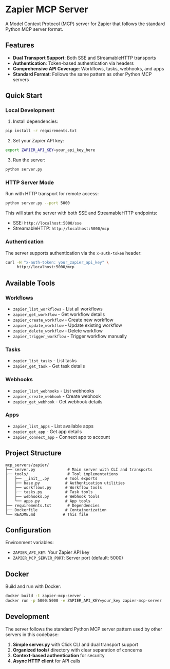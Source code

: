 # Zapier MCP Server

A Model Context Protocol (MCP) server for Zapier that follows the standard Python MCP server format.

## Features

- **Dual Transport Support**: Both SSE and StreamableHTTP transports
- **Authentication**: Token-based authentication via headers
- **Comprehensive API Coverage**: Workflows, tasks, webhooks, and apps
- **Standard Format**: Follows the same pattern as other Python MCP servers

## Quick Start

### Local Development

1. Install dependencies:
```bash
pip install -r requirements.txt
```

2. Set your Zapier API key:
```bash
export ZAPIER_API_KEY=your_api_key_here
```

3. Run the server:
```bash
python server.py
```

### HTTP Server Mode

Run with HTTP transport for remote access:

```bash
python server.py --port 5000
```

This will start the server with both SSE and StreamableHTTP endpoints:
- SSE: `http://localhost:5000/sse`
- StreamableHTTP: `http://localhost:5000/mcp`

### Authentication

The server supports authentication via the `x-auth-token` header:

```bash
curl -H "x-auth-token: your_zapier_api_key" \
     http://localhost:5000/mcp
```

## Available Tools

### Workflows
- `zapier_list_workflows` - List all workflows
- `zapier_get_workflow` - Get workflow details
- `zapier_create_workflow` - Create new workflow
- `zapier_update_workflow` - Update existing workflow
- `zapier_delete_workflow` - Delete workflow
- `zapier_trigger_workflow` - Trigger workflow manually

### Tasks
- `zapier_list_tasks` - List tasks
- `zapier_get_task` - Get task details

### Webhooks
- `zapier_list_webhooks` - List webhooks
- `zapier_create_webhook` - Create webhook
- `zapier_get_webhook` - Get webhook details

### Apps
- `zapier_list_apps` - List available apps
- `zapier_get_app` - Get app details
- `zapier_connect_app` - Connect app to account

## Project Structure

```
mcp_servers/zapier/
├── server.py              # Main server with CLI and transports
├── tools/                 # Tool implementations
│   ├── __init__.py       # Tool exports
│   ├── base.py           # Authentication utilities
│   ├── workflows.py      # Workflow tools
│   ├── tasks.py          # Task tools
│   ├── webhooks.py       # Webhook tools
│   └── apps.py           # App tools
├── requirements.txt       # Dependencies
├── Dockerfile            # Containerization
└── README.md            # This file
```

## Configuration

Environment variables:
- `ZAPIER_API_KEY`: Your Zapier API key
- `ZAPIER_MCP_SERVER_PORT`: Server port (default: 5000)

## Docker

Build and run with Docker:

```bash
docker build -t zapier-mcp-server .
docker run -p 5000:5000 -e ZAPIER_API_KEY=your_key zapier-mcp-server
```

## Development

The server follows the standard Python MCP server pattern used by other servers in this codebase:

1. **Simple server.py** with Click CLI and dual transport support
2. **Organized tools/** directory with clear separation of concerns
3. **Context-based authentication** for security
4. **Async HTTP client** for API calls

